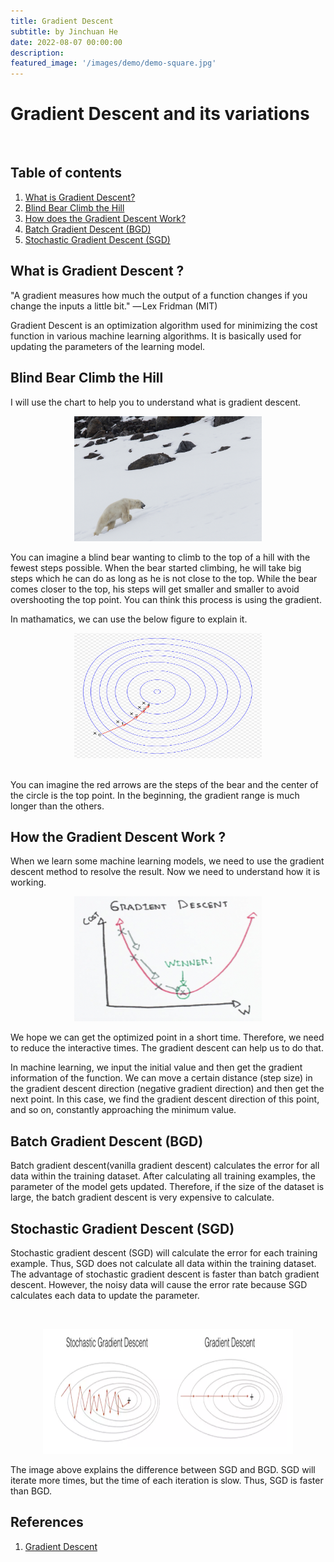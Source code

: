 ```yaml
---
title: Gradient Descent 
subtitle: by Jinchuan He 
date: 2022-08-07 00:00:00
description: 
featured_image: '/images/demo/demo-square.jpg'
---
```



# Gradient Descent and its variations

<br>
<h2 id="table-of-contents">Table of contents</h2>
<ol>
  <li><a href="#what_is_gradient_descent">What is Gradient Descent?</a></li>
  <li><a href="#Blind_Bear_Climb_the_Hill">Blind Bear Climb the Hill</a></li>
  <li><a href="#How_the_Gradient_Descent_Work">How does the Gradient Descent Work?</a></li>
  <li><a href="#BGD">Batch Gradient Descent (BGD)</a></li>
  <li><a href="#SGD">Stochastic Gradient Descent (SGD)</a></li>
</ol>

<h2 id="what is Gradient Descent">What is Gradient Descent ? <a name="what_is_gradient_descent"></a></h2>

"A gradient measures how much the output of a function changes if you change the inputs a little bit." — Lex Fridman (MIT)

Gradient Descent is an optimization algorithm used for minimizing the cost function in various machine learning algorithms. It is basically used for updating the parameters of the learning model.

<h2 id="Blind Bear Climb the Hill">Blind Bear Climb the Hill<a name="Blind_Bear_Climb_the_Hill"></a></h2>

I will use the chart to help you to understand what is gradient descent.
<br>
    <p style="text-align: center;">
    <img src="/images/Posts/Gradient_Descent/bear.png" width="300" height="200"><p>
You can imagine a blind bear wanting to climb to the top of a hill with the fewest steps possible. When the bear started climbing, he will take big steps which he can do as long as he is not close to the top. While the bear comes closer to the top, his steps will get smaller and smaller to avoid overshooting the top point. You can think this process is using the gradient.
        
In mathamatics, we can use the below figure to explain it.
<br>
    <p style="text-align: center;">
    <img src="/images/Posts/Gradient_Descent/gradient descent row.jpg" width="300" height="200"><p>   
You can imagine the red arrows are the steps of the bear and the center of the circle is the top point. In the beginning, the gradient range is much longer than the others.

<h2 id="How the Gradient Descent Work">How the Gradient Descent Work ?<a name="How_the_Gradient_Descent_Work"></a></h2>
When we learn some machine learning models, we need to use the gradient descent method to resolve the result. Now we need to understand how it is working.
<br>
    <p style="text-align: center;">
    <img src="/images/Posts/Gradient_Descent/gradient descent.jpg" width="300" height="200"><p>
        
We hope we can get the optimized point in a short time. Therefore, we need to reduce the interactive times. The gradient descent can help us to do that.

In machine learning, we input the initial value and then get the gradient information of the function. We can move a certain distance (step size) in the gradient descent direction (negative gradient direction) and then get the next point. In this case, we find the gradient descent direction of this point, and so on, constantly approaching the minimum value.
<h2 id="Batch Gradient Descent (BGD)">Batch Gradient Descent (BGD)<a name="BGD"></a></h2>

Batch gradient descent(vanilla gradient descent) calculates the error for all data within the training dataset. After calculating all training examples, the parameter of the model gets updated. Therefore, if the size of the dataset is large, the batch gradient descent is very expensive to calculate.

<h2 id="Stochastic Gradient Descent (SGD)">Stochastic Gradient Descent (SGD)<a name="SGD"></a></h2>

Stochastic gradient descent (SGD) will calculate the error for each training example. Thus, SGD does not calculate all data within the training dataset. The advantage of stochastic gradient descent is faster than batch gradient descent. However, the noisy data will cause the error rate because SGD calculates each data to update the parameter.

<br>
    <p style="text-align: center;">
    <img src="/images/Posts/Gradient_Descent/SGD and BGD.jpg" width="400" height="200"><p>

The image above explains the difference between SGD and BGD. SGD will iterate more times, but the time of each iteration is slow. Thus, SGD is faster than BGD.
        
<h2>References</h2>
<ol>
  <li><a href="https://en.wikipedia.org/wiki/Gradient_descent">Gradient Descent</a></li>
</ol>